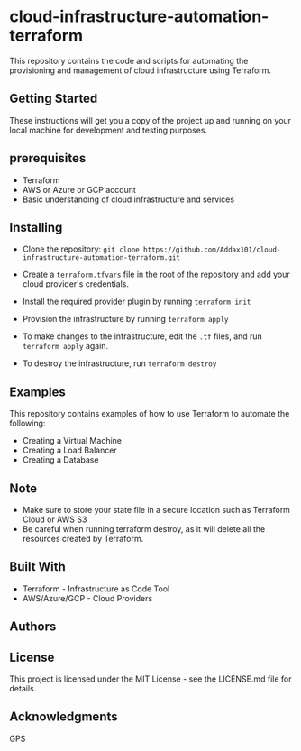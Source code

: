 # cloud-infrastructure-automation-terraform
This repository contains the code and scripts for automating the provisioning and management of cloud infrastructure using Terraform.

## Getting Started
These instructions will get you a copy of the project up and running on your local machine for development and testing purposes.

## prerequisites
* Terraform
* AWS or Azure or GCP account
* Basic understanding of cloud infrastructure and services
## Installing
* Clone the repository: `git clone https://github.com/Addax101/cloud-infrastructure-automation-terraform.git`
* Create a `terraform.tfvars` file in the root of the repository and add your cloud provider's credentials.

* Install the required provider plugin by running `terraform init`

* Provision the infrastructure by running `terraform apply`
* To make changes to the infrastructure, edit the `.tf` files, and run `terraform apply` again.
* To destroy the infrastructure, run `terraform destroy`

## Examples
This repository contains examples of how to use Terraform to automate the following:

* Creating a Virtual Machine
* Creating a Load Balancer
* Creating a Database

## Note
* Make sure to store your state file in a secure location such as Terraform Cloud or AWS S3
* Be careful when running terraform destroy, as it will delete all the resources created by Terraform.
## Built With
* Terraform - Infrastructure as Code Tool
* AWS/Azure/GCP - Cloud Providers

## Authors
 
## License
This project is licensed under the MIT License - see the LICENSE.md file for details.

## Acknowledgments
GPS
